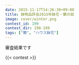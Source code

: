 ```yaml
---
date: 2015-11-17T14:26:38+09:00
title: 鉢物品評会2015年鉢花・蘭の部
image: cover/winter.png
contest_id: 199
contest_dir: 198-199
tags: ["蘭", "ハウス鉢花"]
---
```

審査結果です

{{< contest >}}
